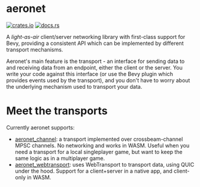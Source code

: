 # aeronet

[![crates.io](https://img.shields.io/crates/v/aeronet.svg)](https://crates.io/crates/aeronet)
[![docs.rs](https://img.shields.io/docsrs/aeronet)](https://docs.rs/aeronet)

A *light-as-air* client/server networking library with first-class support for Bevy, providing a
consistent API which can be implemented by different transport mechanisms.

Aeronet's main feature is the transport - an interface for sending data to and receiving data from
an endpoint, either the client or the server. You write your code against this interface (or use
the Bevy plugin which provides events used by the transport), and you don't have to worry about the
underlying mechanism used to transport your data.

# Meet the transports

Currently aeronet supports:
* [aeronet_channel](https://docs.rs/aeronet_channel): a transport implemented over crossbeam-channel MPSC
  channels. No networking and works in WASM. Useful when you need a transport for a local
  singleplayer game, but want to keep the same logic as in a multiplayer game.
* [aeronet_webtransport](https://docs.rs/aeronet_webtransport): uses WebTransport to transport
  data, using QUIC under the hood. Support for a client+server in a native app, and client-only in
  WASM.
